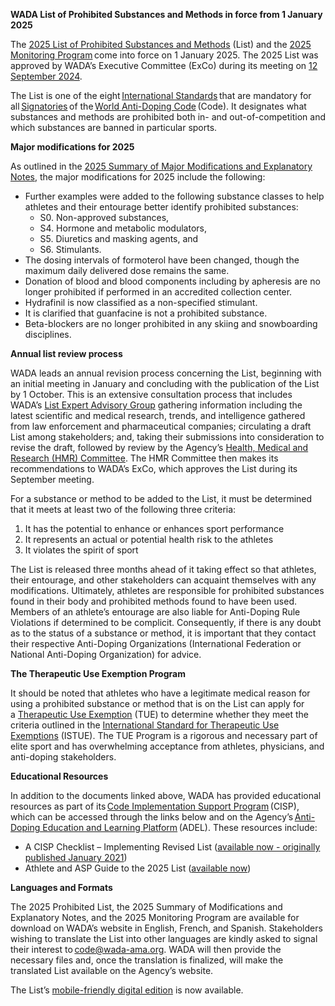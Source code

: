 **WADA List of Prohibited Substances and Methods in force from 1 January 2025**

The [2025 List of Prohibited Substances and Methods](https://wada-ama.us15.list-manage.com/track/click?u=b1807e279506be6f85bf0da1c&id=bc0aaf1001&e=a5fca8566d) (List) and the [2025 Monitoring Program](https://wada-ama.us15.list-manage.com/track/click?u=b1807e279506be6f85bf0da1c&id=fb8be9fd55&e=a5fca8566d) come into force on 1 January 2025. The 2025 List was approved by WADA’s Executive Committee (ExCo) during its meeting on [12 September 2024](https://wada-ama.us15.list-manage.com/track/click?u=b1807e279506be6f85bf0da1c&id=288d642264&e=a5fca8566d).

The List is one of the eight [International Standards](https://wada-ama.us15.list-manage.com/track/click?u=b1807e279506be6f85bf0da1c&id=8f726911ad&e=a5fca8566d) that are mandatory for all [Signatories](https://wada-ama.us15.list-manage.com/track/click?u=b1807e279506be6f85bf0da1c&id=80c2c89e89&e=a5fca8566d) of the [World Anti-Doping Code](https://wada-ama.us15.list-manage.com/track/click?u=b1807e279506be6f85bf0da1c&id=bd13359a0c&e=a5fca8566d) (Code). It designates what substances and methods are prohibited both in- and out-of-competition and which substances are banned in particular sports.

**Major modifications for 2025**

As outlined in the [2025 Summary of Major Modifications and Explanatory Notes](https://wada-ama.us15.list-manage.com/track/click?u=b1807e279506be6f85bf0da1c&id=92510c6135&e=a5fca8566d), the major modifications for 2025 include the following:

- Further examples were added to the following substance classes to help athletes and their entourage better identify prohibited substances:
    - S0. Non-approved substances,
    - S4. Hormone and metabolic modulators,
    - S5. Diuretics and masking agents, and
    - S6. Stimulants.
- The dosing intervals of formoterol have been changed, though the maximum daily delivered dose remains the same.
- Donation of blood and blood components including by apheresis are no longer prohibited if performed in an accredited collection center.
- Hydrafinil is now classified as a non-specified stimulant.
- It is clarified that guanfacine is not a prohibited substance.
- Beta-blockers are no longer prohibited in any skiing and snowboarding disciplines.

**Annual list review process**

WADA leads an annual revision process concerning the List, beginning with an initial meeting in January and concluding with the publication of the List by 1 October. This is an extensive consultation process that includes WADA’s [List Expert Advisory Group](https://wada-ama.us15.list-manage.com/track/click?u=b1807e279506be6f85bf0da1c&id=779ec21c75&e=a5fca8566d) gathering information including the latest scientific and medical research, trends, and intelligence gathered from law enforcement and pharmaceutical companies; circulating a draft List among stakeholders; and, taking their submissions into consideration to revise the draft, followed by review by the Agency’s [Health, Medical and Research (HMR) Committee](https://wada-ama.us15.list-manage.com/track/click?u=b1807e279506be6f85bf0da1c&id=6c8f6acb6a&e=a5fca8566d). The HMR Committee then makes its recommendations to WADA’s ExCo, which approves the List during its September meeting.

For a substance or method to be added to the List, it must be determined that it meets at least two of the following three criteria:

1. It has the potential to enhance or enhances sport performance
2. It represents an actual or potential health risk to the athletes
3. It violates the spirit of sport

The List is released three months ahead of it taking effect so that athletes, their entourage, and other stakeholders can acquaint themselves with any modifications. Ultimately, athletes are responsible for prohibited substances found in their body and prohibited methods found to have been used. Members of an athlete’s entourage are also liable for Anti-Doping Rule Violations if determined to be complicit. Consequently, if there is any doubt as to the status of a substance or method, it is important that they contact their respective Anti-Doping Organizations (International Federation or National Anti-Doping Organization) for advice.

**The Therapeutic Use Exemption Program**

It should be noted that athletes who have a legitimate medical reason for using a prohibited substance or method that is on the List can apply for a [Therapeutic Use Exemption](https://wada-ama.us15.list-manage.com/track/click?u=b1807e279506be6f85bf0da1c&id=a77480e016&e=a5fca8566d) (TUE) to determine whether they meet the criteria outlined in the [International Standard for Therapeutic Use Exemptions](https://wada-ama.us15.list-manage.com/track/click?u=b1807e279506be6f85bf0da1c&id=f857d945a8&e=a5fca8566d) (ISTUE). The TUE Program is a rigorous and necessary part of elite sport and has overwhelming acceptance from athletes, physicians, and anti-doping stakeholders.

**Educational Resources**

In addition to the documents linked above, WADA has provided educational resources as part of its [Code Implementation Support Program](https://wada-ama.us15.list-manage.com/track/click?u=b1807e279506be6f85bf0da1c&id=8b71a71bf0&e=a5fca8566d) (CISP), which can be accessed through the links below and on the Agency’s [Anti-Doping Education and Learning Platform](https://wada-ama.us15.list-manage.com/track/click?u=b1807e279506be6f85bf0da1c&id=3cfd848822&e=a5fca8566d) (ADEL). These resources include:

- A CISP Checklist – Implementing Revised List ([available now - originally published January 2021](https://wada-ama.us15.list-manage.com/track/click?u=b1807e279506be6f85bf0da1c&id=1e50fa9143&e=a5fca8566d))
- Athlete and ASP Guide to the 2025 List ([available now](https://wada-ama.us15.list-manage.com/track/click?u=b1807e279506be6f85bf0da1c&id=85fc2bae49&e=a5fca8566d))

**Languages and Formats**

The 2025 Prohibited List, the 2025 Summary of Modifications and Explanatory Notes, and the 2025 Monitoring Program are available for download on WADA’s website in English, French, and Spanish. Stakeholders wishing to translate the List into other languages are kindly asked to signal their interest to [code@wada-ama.org](mailto:code@wada-ama.org). WADA will then provide the necessary files and, once the translation is finalized, will make the translated List available on the Agency’s website.

The List’s [mobile-friendly digital edition](https://www.google.com/url?q=https://wada-ama.us15.list-manage.com/track/click?u%3Db1807e279506be6f85bf0da1c%26id%3D27a3750c05%26e%3Da5fca8566d&source=gmail-imap&ust=1736350672000000&usg=AOvVaw2TJWrvksy1pAbPLy9zRF84) is now available.